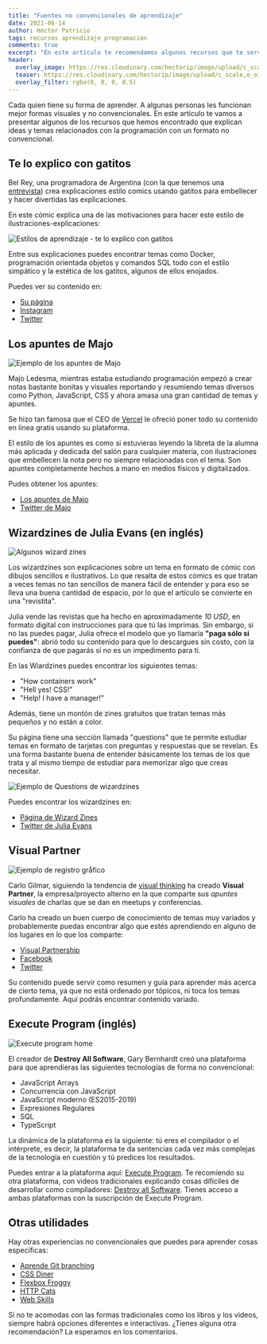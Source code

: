 ```yaml
---
title: "Fuentes no convencionales de aprendizaje"
date: 2021-06-14
author: Héctor Patricio
tags: recursos aprendizaje programación
comments: true
excerpt: "En este artículo te recomendamos algunos recursos que te servirán para aprender conceptos de progrmación que no son libros o cursos comunes."
header:
  overlay_image: https://res.cloudinary.com/hectorip/image/upload/c_scale,e_oil_paint:49,w_1200/v1617383682/michael-dziedzic-gEN5Btvf2Eg-unsplash_nrd8uv.jpg
  teaser: https://res.cloudinary.com/hectorip/image/upload/c_scale,e_oil_paint:49,w_300/v1617383682/michael-dziedzic-gEN5Btvf2Eg-unsplash_nrd8uv.jpg
  overlay_filter: rgba(0, 0, 0, 0.5)
---
```


Cada quien tiene su forma de aprender. A algunas personas les funcionan mejor formas visuales y no convencionales. En este artículo te vamos a presentar algunos de los recursos que hemos encontrado que explican ideas y temas relacionados con la programación con un formato no convencional.

## Te lo explico con gatitos

Bel Rey, una programadora de Argentina (con la que tenemos una [entrevista](https://youtu.be/7Ea4BGxwhEA)) crea explicaciones estilo comics usando gatitos para embellecer y hacer divertidas las explicaciones.

En este cómic explica una de las motivaciones para hacer este estilo de ilustraciones-explicaciones:

![Estilos de aprendizaje - te lo explico con gatitos](https://teloexplicocongatitos.com/_next/image?url=https%3A%2F%2Fdoomvault.nyc3.digitaloceanspaces.com%2Ftlecg%2Fbig%2Faprender00.jpg&w=1200&q=75)

Entre sus explicaciones puedes encontrar temas como Docker, programación orientada objetos y comandos SQL todo con el estilo simpático y la estética de los gatitos, algunos de ellos enojados.

Puedes ver su contenido en:

- [Su página](https://teloexplicocongatitos.com/)
- [Instagram](https://www.instagram.com/teloexplicocongatitos/)
- [Twitter](https://twitter.com/explicocongatos)

## Los apuntes de Majo

![Ejemplo de los apuntes de Majo](https://res.cloudinary.com/hectorip/image/upload/v1623713646/losapuntes_ijwxfh.png)

Majo Ledesma, mientras estaba estudiando programación empezó a crear notas bastante bonitas y visuales reportando y resumiendo temas diversos como Python, JavaScript, CSS y ahora amasa una gran cantidad de temas y apuntes.

Se hizo tan famosa que el CEO de [Vercel](https://losapuntesdemajo.vercel.app/) le ofreció poner todo su contenido en línea gratis usando su plataforma.

El estilo de los apuntes es como si estuvieras leyendo la libreta de la alumna más aplicada y dedicada del salón para cualquier materia, con ilustraciones que embellecen la nota pero no siempre relacionadas con el tema. Son apuntes completamente hechos a mano en medios físicos y digitalizados.

Pudes obtener los apuntes:

- [Los apuntes de Majo](https://losapuntesdemajo.vercel.app/)
- [Twitter de Majo](https://twitter.com/MajoLedes)

## Wizardzines de Julia Evans (en inglés)

![Algunos wizard zines](https://res.cloudinary.com/hectorip/image/upload/v1623630863/wz_3_vvj9pp.png)

Los wizardzines son explicaciones sobre un tema en formato de cómic con dibujos sencillos e ilustrativos. Lo que resalta de estos cómics es que tratan a veces temas no tan sencillos de manera fácil de entender y para eso se lleva una buena cantidad de espacio, por lo que el artículo se convierte en una "revistita".

Julia vende las revistas que ha hecho en aproximadamente _10 USD_, en formato digital con instrucciones para que tú las imprimas. Sin embargo, si no las puedes pagar, Julia ofrece el modelo que yo llamaría **"paga sólo si puedes"**: abrió todo su contenido para que lo descargues sin costo, con la confianza de que pagarás si no es un impedimento para ti.

En las Wiardzines puedes encontrar los siguientes temas:

- "How containers work"
- "Hell yes! CSS!"
- "Help! I have a manager!"

Además, tiene un montón de zines gratuitos que tratan temas más pequeños y no están a color.

Su página tiene una sección llamada "questions" que te permite estudiar temas en formato de tarjetas con preguntas y respuestas que se revelan. Es una forma bastante buena de entender básicamente los temas de los que trata y al mismo tiempo de estudiar para memorizar algo que creas necesitar.

![Ejemplo de Questions de wizardzines](https://res.cloudinary.com/hectorip/image/upload/v1623713772/wizard_zines_bt7dzw.png)

Puedes encontrar los wizardzines en:

- [Página de Wizard Zines](https://wizardzines.com/)
- [Twitter de Julia Evans](https://twitter.com/b0rk)

## Visual Partner

![Ejemplo de registro grǻfico](https://camo.githubusercontent.com/b196b29325f46dda5728d8d27884075949eaa7315beebf32a0537f259d54ee58/68747470733a2f2f7265732e636c6f7564696e6172792e636f6d2f6361726c6f67696c6d61722f696d6167652f75706c6f61642f76313539353937323133392f696c6c757374726174696f6e732f426568696e64253230746865253230636f64652f494d475f353837335f656d7173686b2e706e67)

Carlo Gilmar, siguiendo la tendencia de [visual thinking](https://extremservicejam.wordpress.com/2013/02/18/que-es-visual-thinking-y-como-puede-ayudarte/) ha creado **Visual Partner**, la empresa/proyecto alterno en la que comparte sus _apuntes visuales_ de charlas que se dan en meetups y conferencias.

Carlo ha creado un buen cuerpo de conocimiento de temas muy variados y probablemente puedas encontrar algo que estés aprendiendo en alguno de los lugares en lo que los comparte:

- [Visual Partnership](https://visualpartnership.herokuapp.com/)
- [Facebook](https://www.facebook.com/visualpartnership/)
- [Twitter](https://twitter.com/carlogilmar?lang=en)

Su contenido puede servir como resumen y guía para aprender más acerca de cierto tema, ya que no está ordenado por tópicos, ni toca los temas profundamente. Aquí podrás encontrar contenido variado.

## Execute Program (inglés)

![Execute program home](https://res.cloudinary.com/hectorip/image/upload/v1623647102/execute_program_ofbgcz.png)

El creador de **Destroy All Software**,  Gary Bernhardt creó una plataforma para que aprendieras las siguientes tecnologías de forma no convencional:

- JavaScript Arrays
- Concurrencia con JavaScript
- JavaScript moderno (ES2015-2019)
- Expresiones Regulares
- SQL
- TypeScript

La dinámica de la plataforma es la siguiente: tú eres el compilador o el intérprete, es decir, la plataforma te da sentencias cada vez más complejas de la tecnología en cuestión y tú predices los resultados.

Puedes entrar a la plataforma aquí: [Execute Program](https://www.executeprogram.com/). Te recomiendo su otra plataforma, con videos tradicionales explicando cosas difíciles de desarrollar como compiladores: [Destroy all Software](https://www.destroyallsoftware.com/screencasts). Tienes acceso a ambas plataformas con la suscripción de Execute Program.

## Otras utilidades

Hay otras experiencias no convencionales que puedes para aprender cosas específicas:

- [Aprende Git branching](https://learngitbranching.js.org/?locale=es_ES)
- [CSS Diner](https://flukeout.github.io/)
- [Flexbox Froggy](https://flexboxfroggy.com/#es)
- [HTTP Cats](https://http.cat/)
- [Web Skills](https://andreasbm.github.io/web-skills/)

Si no te acomodas con las formas tradicionales como los libros y los videos, siempre habrá opciones diferentes e interactivas. ¿Tienes alguna otra recomendación? La esperamos en los comentarios.

